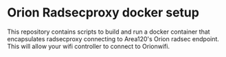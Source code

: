 # Orion Radsecproxy docker setup

This repository contains scripts to build and run a docker container that
encapsulates radsecproxy connecting to Area120's Orion radsec endpoint. 
This will allow your wifi controller to connect to Orionwifi.
